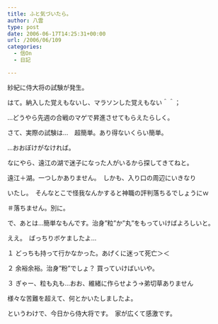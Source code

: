 ```yaml
---
title: ふと気づいたら。
author: 八雲
type: post
date: 2006-06-17T14:25:31+00:00
url: /2006/06/109
categories:
  - 信On
  - 日記

---
```

紗紀に侍大将の試験が発生。
  
はて。納入した覚えもないし、マラソンした覚えもない＾＾；
  
…どうやら先週の合戦のマゲで昇進させてもらえたらしく。

さて、実際の試験は…　超簡単。あり得ないくらい簡単。
  
…おおぼけがなければ。
  
なにやら、遠江の湖で迷子になった人がいるから探してきてねと。
  
遠江＋湖。一つしかありません。　しかも、入り口の周辺にいきなり
  
いたし。　そんなとこで怪我なんかすると神職の評判落ちるでしょうにｗ
  
＃落ちません。別に。

で、あとは…簡単なもんです。治身”粒”か”丸”をもっていけばよろしいと。
  
ええ。　ばっちりボケましたよ…
  
１ どっちも持って行かなかった。あげくに迷って死亡＞＜
  
２ 余裕余裕。治身”粉”でしょ？ 買っていけばいいや。
  
３ ぎゃー、粒も丸も…おお、維緒に作らせよう→弟切草ありません
  
様々な苦難を超えて、何とかいたしましたよ。
  
というわけで、今日から侍大将です。　家が広くて感激です。